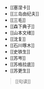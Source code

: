 - [[塞涅卡]]
- [[三岛由纪夫]]
- [[三毛]]
- [[森下典子]]
- [[山本文绪]]
- [[沈复]]
- [[石川啄木]]
- [[史铁生]]
- [[苏岑]]
- [[苏格拉底]]
- [[苏更生]]

>[[句读]]
